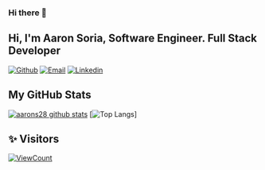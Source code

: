 ### Hi there 👋
<!-- Your title -->
## Hi, I'm Aaron Soria,  Software Engineer. Full Stack Developer 

[![Github](https://img.shields.io/badge/-Github-000?style=flat&logo=Github&logoColor=white)](https://github.com/AaronS28)
[![Email](https://img.shields.io/badge/Gmail-D14836?style=flat-square&logo=gmail&logoColor=white)](mailto:aaroon2895@gmail.com)
[![Linkedin](https://img.shields.io/badge/-Linkedin-blue?style=flat-square&logo=linkedin&logoColor=white&link=https://www.linkedin.com/in/aarons28/)](https://www.linkedin.com/in/aarons28/)
&nbsp;
## My GitHub Stats

[![aarons28 github stats](https://github-readme-stats.vercel.app/api?username=aarons28&show_icons=true&theme=dracula&include_all_commits=true&count_private=false&hide=stars,prs)](https://github.com/anuraghazra/github-readme-stats)
[![Top Langs](https://github-readme-stats.vercel.app/api/top-langs/?username=aarons28&count_private=true&theme=dracula&show_icons=true&layout=compact)]

## ✨ Visitors
[![ViewCount](https://views.whatilearened.today/views/github/aarons28/ismlhbb.svg?cache=remove)](#)
